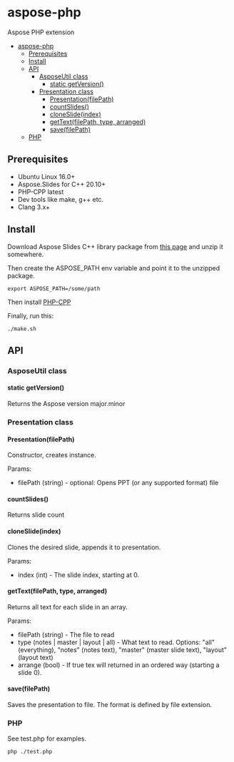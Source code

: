 # aspose-php
Aspose PHP extension

- [aspose-php](#aspose-php)
  * [Prerequisites](#prerequisites)
  * [Install](#install)
  * [API](#api)
    + [AsposeUtil class](#asposeutil-class)
      - [static getVersion()](#static-getversion--)
    + [Presentation class](#presentation-class)
      - [Presentation(filePath)](#presentation-filepath-)
      - [countSlides()](#countslides--)
      - [cloneSlide(index)](#cloneslide-index-)
      - [getText(filePath, type, arranged)](#gettext-filepath--type--arranged-)
      - [save(filePath)](#save-filepath-)
  * [PHP](#php)


## Prerequisites

* Ubuntu Linux 16.0+
* Aspose.Slides for C++ 20.10+
* PHP-CPP latest
* Dev tools like make, g++ etc.
* Clang 3.x+


## Install

Download Aspose Slides C++ library package from [this page](https://products.aspose.com/slides/cpp) and unzip it somewhere.

Then create the ASPOSE_PATH env variable and point it to the unzipped package.

```
export ASPOSE_PATH=/some/path
```

Then install [PHP-CPP](https://www.php-cpp.com/)

Finally, run this:

```
./make.sh
```

## API

### AsposeUtil class

#### static getVersion()

Returns the Aspose version major.minor

### Presentation class

#### Presentation(filePath)

Constructor, creates instance.

Params:

* filePath (string) - optional: Opens PPT (or any supported format) file

#### countSlides()

Returns slide count

#### cloneSlide(index)

Clones the desired slide, appends it to presentation.

Params:

* index (int) - The slide index, starting at 0.

#### getText(filePath, type, arranged) 

Returns all text for each slide in an array.

Params:

* filePath (string) - The file to read
* type (notes | master | layout | all) - What text to read. Options: "all" (everything), "notes" (notes text), "master" (master slide text), "layout" (layout text)
* arrange (bool) - If true tex will returned in an ordered way (starting a slide 0).


#### save(filePath) 

Saves the presentation to file. The format is defined by file extension.

### PHP

See test.php for examples.

```
php ./test.php
```
